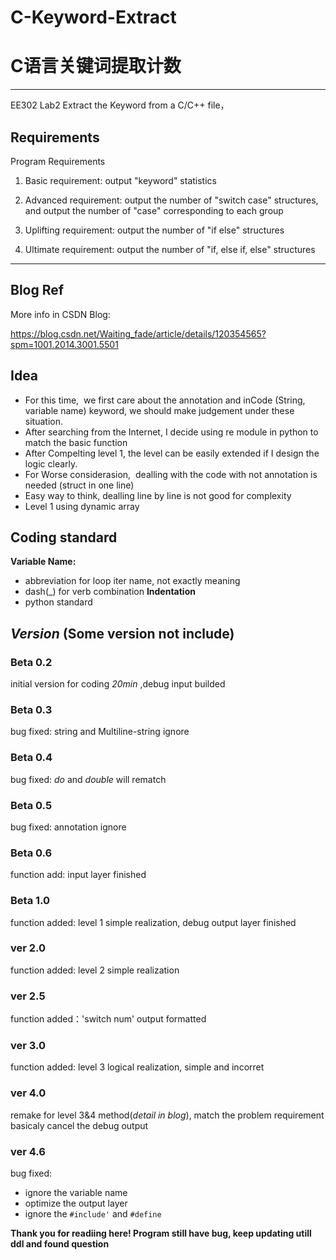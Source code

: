 # C-Keyword-Extract
# C语言关键词提取计数
---
EE302 Lab2
Extract the Keyword from a C/C++ file， 
## Requirements
Program Requirements
1. Basic requirement: output "keyword" statistics

2. Advanced requirement: output the number of "switch case" structures, and output the number of "case" corresponding to each group

3. Uplifting requirement: output the number of "if else" structures

4. Ultimate requirement: output the number of "if, else if, else" structures

---
## Blog Ref
More info in CSDN Blog:


https://blog.csdn.net/Waiting_fade/article/details/120354565?spm=1001.2014.3001.5501
## Idea
- For this time,  we first care about the annotation and inCode (String, variable name) keyword, we should make judgement under these situation.
- After searching from the Internet, I decide using re module in python to match the basic function
- After Compelting level 1, the level can be easily extended if I design the logic clearly.
- For Worse considerasion,  dealling with the code with not annotation is needed (struct in one line)
- Easy way to think, dealling line by line is not good for complexity
- Level 1 using dynamic array

## Coding standard
**Variable Name:**
- abbreviation for loop iter name, not exactly meaning
- dash(_) for verb combination
**Indentation**
- python standard

## *Version* (Some version not include)
### Beta 0.2
initial version for coding _20min_ ,debug input builded
### Beta 0.3
bug fixed: string and Multiline-string ignore
### Beta 0.4 
bug fixed: _do_ and _double_ will rematch
### Beta 0.5
bug fixed: annotation ignore
### Beta 0.6
function add: input layer finished
### Beta 1.0
function added: level 1 simple realization, debug output layer finished
### ver 2.0
function added: level 2 simple realization
### ver 2.5
function added：'switch num' output formatted  
### ver 3.0
function added: level 3 logical realization, simple and incorret
### ver 4.0
remake for level 3&4 method(_detail in blog_), match the problem requirement basicaly
cancel the debug output
### ver 4.6
bug fixed: 
- ignore the variable name
- optimize the output layer
- ignore the `#include'` and  `#define`
  


**Thank you for readiing here! Program still have bug, keep updating utill ddl and found question**



